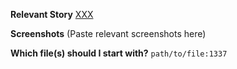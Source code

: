 **Relevant Story**
[XXX](https://app.clubhouse.io/kyokan/...)

**Screenshots**
(Paste relevant screenshots here)

**Which file(s) should I start with?**
`path/to/file:1337`
